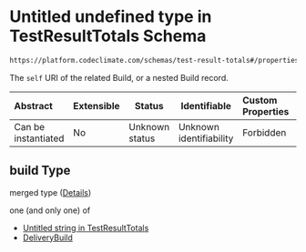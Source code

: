 # Untitled undefined type in TestResultTotals Schema

```txt
https://platform.codeclimate.com/schemas/test-result-totals#/properties/build
```

The `self` URI of the related Build, or a nested Build record.


| Abstract            | Extensible | Status         | Identifiable            | Custom Properties | Additional Properties | Access Restrictions | Defined In                                                                                               |
| :------------------ | ---------- | -------------- | ----------------------- | :---------------- | --------------------- | ------------------- | -------------------------------------------------------------------------------------------------------- |
| Can be instantiated | No         | Unknown status | Unknown identifiability | Forbidden         | Allowed               | none                | [TestResultTotals.schema.json\*](../../spec/schemas/TestResultTotals.schema.json "open original schema") |

## build Type

merged type ([Details](testresulttotals-properties-build.md))

one (and only one) of

-   [Untitled string in TestResultTotals](testresulttotals-properties-build-oneof-0.md "check type definition")
-   [DeliveryBuild](testresult-properties-build-oneof-deliverybuild.md "check type definition")

